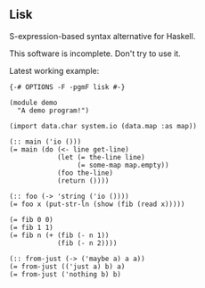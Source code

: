 Lisk
----

S-expression-based syntax alternative for Haskell.

This software is incomplete. Don't try to use it.

Latest working example:

    {-# OPTIONS -F -pgmF lisk #-}

    (module demo
      "A demo program!")

    (import data.char system.io (data.map :as map))

    (:: main ('io ()))
    (= main (do (<- line get-line)
                (let (= the-line line)
                     (= some-map map.empty))
                (foo the-line)
                (return ())))

    (:: foo (-> 'string ('io ())))
    (= foo x (put-str-ln (show (fib (read x)))))

    (= fib 0 0)
    (= fib 1 1)
    (= fib n (+ (fib (- n 1))
                (fib (- n 2))))

    (:: from-just (-> ('maybe a) a a))
    (= from-just (('just a) b) a)
    (= from-just ('nothing b) b)
